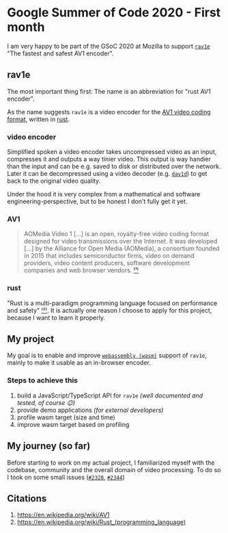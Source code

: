 # Google Summer of Code 2020 - First month

I am very happy to be part of the GSoC 2020 at Mozilla to support [`rav1e`](https://github.com/xiph/rav1e) "The fastest and safest AV1 encoder".

## rav1e
The most important thing first: The name is an abbreviation for "rust AV1 encoder".

As the name suggests `rav1e` is a video encoder for the [AV1 video coding format](https://en.wikipedia.org/wiki/AV1), written in [rust](https://www.rust-lang.org/).

### video encoder
Simplified spoken a video encoder takes uncompressed video as an input, compresses it and outputs a way tinier video. This output is way handier than the input and can be e.g. saved to disk or distributed over the network. Later it can be decompressed using a video decoder (e.g. [`dav1d`](https://code.videolan.org/videolan/dav1d)) to get back to the original video quality.

Under the hood it is very complex from a mathematical and software engineering-perspective, but to be honest I don't fully get it yet.

### AV1
> AOMedia Video 1 [...] is an open, royalty-free video coding format designed for video transmissions over the Internet. It was developed [...] by the Alliance for Open Media (AOMedia), a consortium founded in 2015 that includes semiconductor firms, video on demand providers, video content producers, software development companies and web browser vendors.
> [⁽¹⁾](#citations)

### rust
"Rust is a multi-paradigm programming language focused on performance and safety" [⁽²⁾](#citations). It is actually one reason I choose to apply for this project, because I want to learn it properly.

## My project
My goal is to enable and improve [`webassembly (wasm)`](https://webassembly.org/) support of `rav1e`, mainly to make it usable as an in-browser encoder.

### Steps to achieve this
1. build a JavaScript/TypeScript API for `rav1e` _(well documented and tested, of course 😉)_
2. provide demo applications _(for external developers)_
3. profile wasm target (size and time)
4. improve wasm target based on profiling

## My journey (so far)
Before starting to work on my actual project, I familiarized myself with the codebase, community and the overall domain of video processing. To do so I took on some small issues ([`#2328`](https://github.com/xiph/rav1e/pull/2328), [`#2344`](https://github.com/xiph/rav1e/pull/2344))

## Citations
1. https://en.wikipedia.org/wiki/AV1
2. https://en.wikipedia.org/wiki/Rust_(programming_language)